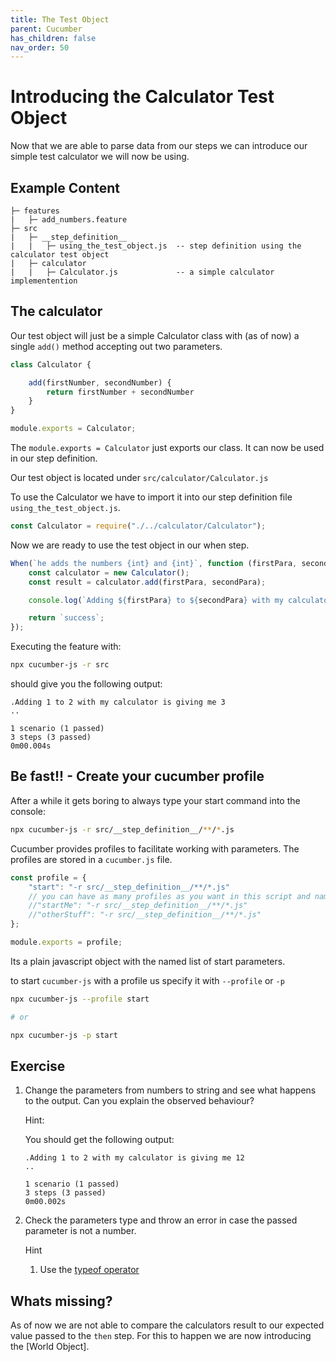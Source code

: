 ```yaml
---
title: The Test Object
parent: Cucumber
has_children: false
nav_order: 50
---
```


# Introducing the Calculator Test Object

Now that we are able to parse data from our steps we can introduce our simple test 
calculator we will now be using.


## Example Content

````
├─ features
|   ├─ add_numbers.feature 
├─ src
|   ├─ __step_definition__
|   |   ├─ using_the_test_object.js  -- step definition using the calculator test object
|   ├─ calculator
|   |   ├─ Calculator.js             -- a simple calculator implementention
````


## The calculator

Our test object will just be a simple Calculator class with (as of now) a single ``add()`` method
accepting out two parameters.

````javascript
class Calculator {

    add(firstNumber, secondNumber) {
        return firstNumber + secondNumber
    }
}

module.exports = Calculator;
````

The ``module.exports = Calculator`` just exports our class. It can now be used in our step definition.

Our test object is located under ``src/calculator/Calculator.js``

To use the Calculator we have to import it into our step definition file ``using_the_test_object.js``.

````javascript
const Calculator = require("./../calculator/Calculator");
````

Now we are ready to use the test object in our when step.

````javascript
When(`he adds the numbers {int} and {int}`, function (firstPara, secondPara) {
    const calculator = new Calculator();
    const result = calculator.add(firstPara, secondPara);

    console.log(`Adding ${firstPara} to ${secondPara} with my calculator is giving me ${result}`);

    return `success`;
});
````

Executing the feature with:

````bash
npx cucumber-js -r src
````

should give you the following output:

````text
.Adding 1 to 2 with my calculator is giving me 3
..

1 scenario (1 passed)
3 steps (3 passed)
0m00.004s
````

## Be fast!! - Create your cucumber profile

After a while it gets boring to always type your start command into the console:

````bash
npx cucumber-js -r src/__step_definition__/**/*.js
````

Cucumber provides profiles to facilitate working with parameters. The profiles are stored in a ``cucumber.js`` file.

````javascript
const profile = {
    "start": "-r src/__step_definition__/**/*.js"
    // you can have as many profiles as you want in this script and name it as you like:
    //"startMe": "-r src/__step_definition__/**/*.js"
    //"otherStuff": "-r src/__step_definition__/**/*.js"
};

module.exports = profile;
````

Its a plain javascript object with the named list of start parameters.

to start ``cucumber-js`` with a profile us specify it with ``--profile`` or ``-p``

````bash
npx cucumber-js --profile start

# or

npx cucumber-js -p start
````

## Exercise

1. Change the parameters from numbers to string and see what happens to the output. 
Can you explain the observed behaviour?
    
    Hint:
    
    You should get the following output:
    
    ````text
    .Adding 1 to 2 with my calculator is giving me 12
    ..
    
    1 scenario (1 passed)
    3 steps (3 passed)
    0m00.002s
    ````
    
1. Check the parameters type and throw an error in case the passed parameter is not a number.
    
    Hint
    
    1. Use the [typeof operator](https://developer.mozilla.org/en-US/docs/Web/JavaScript/Reference/Operators/typeof)
    
    
## Whats missing?

As of now we are not able to compare the calculators result to our expected value passed to the ``then`` step. 
For this to happen we are now introducing the [World Object].